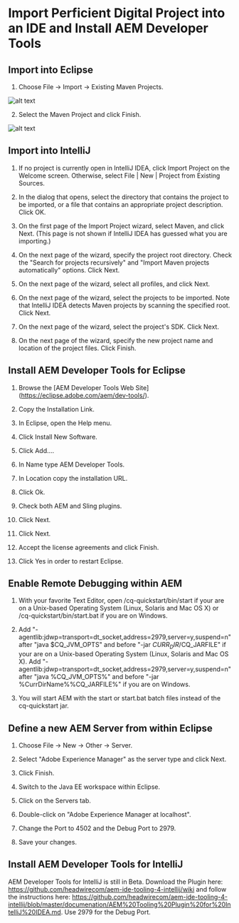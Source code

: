 # Import Perficient Digital Project into an IDE and Install AEM Developer Tools

## Import into Eclipse

1. Choose File -> Import -> Existing Maven Projects.

  ![alt text](https://raw.githubusercontent.com/PRFTAdobe/AEMTraining/master/img/Screen%20Shot%202016-04-13%20at%204.53.45%20PM.png?token=ABVpFZZPn7Nw3Mkf433Tvgn9_bX-IPy-ks5XF_E_wA%3D%3D "screenshot")

2. Select the Maven Project and click Finish.

  ![alt text](https://raw.githubusercontent.com/PRFTAdobe/AEMTraining/master/img/Screen%20Shot%202016-04-13%20at%204.58.12%20PM.png?token=ABVpFZQQ6YzzjfmcmnSPGA6qDyvSxpK3ks5XF_F1wA%3D%3D "screenshot")

## Import into IntelliJ

1. If no project is currently open in IntelliJ IDEA, click Import Project on the Welcome screen. Otherwise, select File | New | Project from Existing Sources.

2. In the dialog that opens, select the directory that contains the project to be imported, or a file that contains an appropriate project description. Click OK.

3. On the first page of the Import Project wizard, select Maven, and click Next. (This page is not shown if IntelliJ IDEA has guessed what you are importing.)

4. On the next page of the wizard, specify the project root directory. Check the "Search for projects recursively" and "Import Maven projects automatically" options. Click Next.

5. On the next page of the wizard, select all profiles, and click Next.

6. On the next page of the wizard, select the projects to be imported. Note that IntelliJ IDEA detects Maven projects by scanning the specified root. Click Next.

7. On the next page of the wizard, select the project's SDK. Click Next.

8. On the next page of the wizard, specify the new project name and location of the project files. Click Finish.

## Install AEM Developer Tools for Eclipse

1. Browse the [AEM Developer Tools Web Site] (https://eclipse.adobe.com/aem/dev-tools/).

2. Copy the Installation Link.

3. In Eclipse, open the Help menu.

4. Click Install New Software.

5. Click Add....

6. In Name type AEM Developer Tools.

7. In Location copy the installation URL.

8. Click Ok.

9. Check both AEM and Sling plugins.

10. Click Next.

11. Click Next.

12. Accept the license agreements and click Finish.

13. Click Yes in order to restart Eclipse.

## Enable Remote Debugging within AEM

1. With your favorite Text Editor, open <aem-install>/cq-quickstart/bin/start if your are on a Unix-based Operating System (Linux, Solaris and Mac OS X) or <aem-install>/cq-quickstart/bin/start.bat if you are on Windows.

2. Add "-agentlib:jdwp=transport=dt_socket,address=2979,server=y,suspend=n" after "java $CQ_JVM_OPTS" and before "-jar $CURR_DIR/$CQ_JARFILE" if your are on a Unix-based Operating System (Linux, Solaris and Mac OS X).  Add "-agentlib:jdwp=transport=dt_socket,address=2979,server=y,suspend=n" after "java %CQ_JVM_OPTS%" and before "-jar %CurrDirName%\%CQ_JARFILE%" if you are on Windows.

3.  You will start AEM with the start or start.bat batch files instead of the cq-quickstart jar.

## Define a new AEM Server from within Eclipse

1. Choose File -> New -> Other -> Server.

2. Select "Adobe Experience Manager" as the server type and click Next.

3. Click Finish.

4. Switch to the Java EE workspace within Eclipse.

5. Click on the Servers tab.

6. Double-click on "Adobe Experience Manager at localhost".

7. Change the Port to 4502 and the Debug Port to 2979.

8. Save your changes.

## Install AEM Developer Tools for IntelliJ

AEM Developer Tools for IntelliJ is still in Beta.  Download the Plugin here: https://github.com/headwirecom/aem-ide-tooling-4-intellij/wiki and follow the instructions here: https://github.com/headwirecom/aem-ide-tooling-4-intellij/blob/master/documenation/AEM%20Tooling%20Plugin%20for%20IntelliJ%20IDEA.md.  Use 2979 for the Debug Port. 
